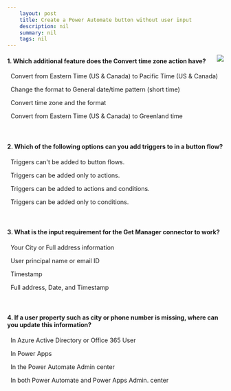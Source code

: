 ```yaml
---
    layout: post
    title: Create a Power Automate button without user input  
    description: nil
    summary: nil
    tags: nil
---
```



 <a target="_blank" href="https://docs.microsoft.com/en-us/learn/modules/button-without-user-input/6-check/"><i class="fas fa-external-link-alt"></i> </a>
 <img align="right" src="https://docs.microsoft.com/en-us/learn/achievements/button-without-user-input.svg">
####  1. Which additional feature does the Convert time zone action have?


<i class='far fa-square'></i> &nbsp;&nbsp;Convert from Eastern Time (US & Canada) to Pacific Time (US & Canada)

<i class='fas fa-check-square' style='color: Dodgerblue;'></i> &nbsp;&nbsp;Change the format to General date/time pattern (short time)

<i class='far fa-square'></i> &nbsp;&nbsp;Convert time zone and the format

<i class='far fa-square'></i> &nbsp;&nbsp;Convert from Eastern Time (US & Canada) to Greenland time
<br />
<br />
<br />

####  2. Which of the following options can you add triggers to in a button flow?


<i class='far fa-square'></i> &nbsp;&nbsp;Triggers can't be added to button flows.

<i class='far fa-square'></i> &nbsp;&nbsp;Triggers can be added only to actions.

<i class='fas fa-check-square' style='color: Dodgerblue;'></i> &nbsp;&nbsp;Triggers can be added to actions and conditions.

<i class='far fa-square'></i> &nbsp;&nbsp;Triggers can be added only to conditions.
<br />
<br />
<br />

####  3. What is the input requirement for the Get Manager connector to work?


<i class='far fa-square'></i> &nbsp;&nbsp;Your City or Full address information

<i class='fas fa-check-square' style='color: Dodgerblue;'></i> &nbsp;&nbsp;User principal name or email ID

<i class='far fa-square'></i> &nbsp;&nbsp;Timestamp

<i class='far fa-square'></i> &nbsp;&nbsp;Full address, Date, and Timestamp
<br />
<br />
<br />

####  4. If a user property such as city or phone number is missing, where can you update this information?


<i class='fas fa-check-square' style='color: Dodgerblue;'></i> &nbsp;&nbsp;In Azure Active Directory or Office 365 User

<i class='far fa-square'></i> &nbsp;&nbsp;In Power Apps

<i class='far fa-square'></i> &nbsp;&nbsp;In the Power Automate Admin center

<i class='far fa-square'></i> &nbsp;&nbsp;In both Power Automate and Power Apps Admin. center
<br />
<br />
<br />
